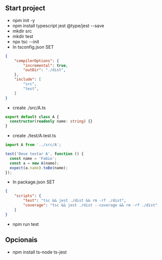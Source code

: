 ## Start project

- npm init -y
- npm install typescript jest @type/jest --save
- mkdir src
- mkdir test
- npx tsc --init
- In tsconfig.json SET

```JSON
{
    "compilerOptions": {
        "incremental": true,
        "outDir": "./dist",
    },
    "include": [
        "src",
        "test",
    ]
}
```

- create ./src/A.ts

```TYPESCRIPT
export default class A {
  constructor(readonly name: string) {}
}
```

- create ./test/A.test.ts

```TYPESCRIPT
import A from '../src/A';

test('Deve testar A', function () {
  const name = 'Fabio';
  const a = new A(name);
  expect(a.name).toBe(name);
});
```

- In package.json SET

```JSON
{
    "scripts": {
        "test": "tsc && jest ./dist && rm -rf ./dist",
        "coverage": "tsc && jest ./dist --coverage && rm -rf ./dist"
    }
}
```

- npm run test

## Opcionais

- npm install ts-node ts-jest

